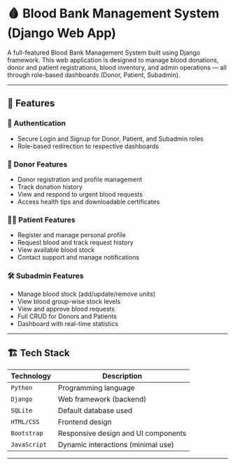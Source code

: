 # 🩸 Blood Bank Management System (Django Web App)

A full-featured Blood Bank Management System built using Django framework. This web application is designed to manage blood donations, donor and patient registrations, blood inventory, and admin operations — all through role-based dashboards (Donor, Patient, Subadmin).

---

## 🚀 Features

### 🔐 Authentication
- Secure Login and Signup for Donor, Patient, and Subadmin roles
- Role-based redirection to respective dashboards

### 👥 Donor Features
- Donor registration and profile management
- Track donation history
- View and respond to urgent blood requests
- Access health tips and downloadable certificates

### 🧑‍⚕️ Patient Features
- Register and manage personal profile
- Request blood and track request history
- View available blood stock
- Contact support and manage notifications

### 🛠️ Subadmin Features
- Manage blood stock (add/update/remove units)
- View blood group-wise stock levels
- View and approve blood requests
- Full CRUD for Donors and Patients
- Dashboard with real-time statistics

---

## 🏗️ Tech Stack

| Technology    | Description                         |
|---------------|-------------------------------------|
| `Python`      | Programming language                |
| `Django`      | Web framework (backend)             |
| `SQLite`      | Default database used               |
| `HTML/CSS`    | Frontend design                     |
| `Bootstrap`   | Responsive design and UI components |
| `JavaScript`  | Dynamic interactions (minimal use)  |

---

